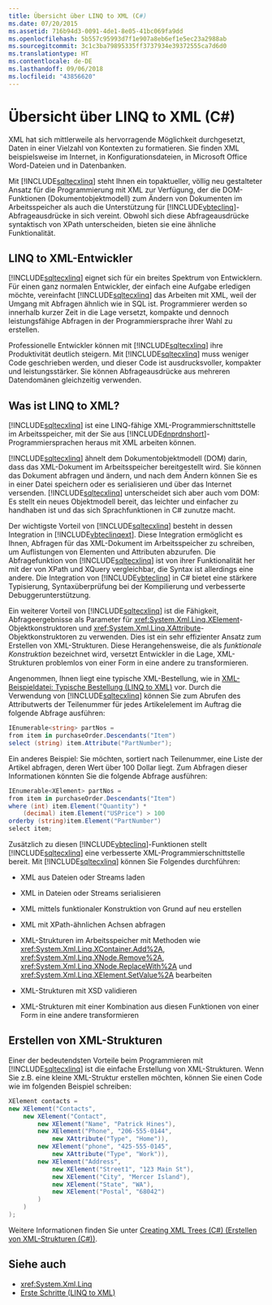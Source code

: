 ```yaml
---
title: Übersicht über LINQ to XML (C#)
ms.date: 07/20/2015
ms.assetid: 716b94d3-0091-4de1-8e05-41bc069fa9dd
ms.openlocfilehash: 5b557c95993d7f1e907a8eb6ef1e5ec23a2988ab
ms.sourcegitcommit: 3c1c3ba79895335ff3737934e39372555ca7d6d0
ms.translationtype: HT
ms.contentlocale: de-DE
ms.lasthandoff: 09/06/2018
ms.locfileid: "43856620"
---
```

# <a name="linq-to-xml-overview-c"></a>Übersicht über LINQ to XML (C#)
XML hat sich mittlerweile als hervorragende Möglichkeit durchgesetzt, Daten in einer Vielzahl von Kontexten zu formatieren. Sie finden XML beispielsweise im Internet, in Konfigurationsdateien, in Microsoft Office Word-Dateien und in Datenbanken.  
  
 Mit [!INCLUDE[sqltecxlinq](~/includes/sqltecxlinq-md.md)] steht Ihnen ein topaktueller, völlig neu gestalteter Ansatz für die Programmierung mit XML zur Verfügung, der die DOM-Funktionen (Dokumentobjektmodell) zum Ändern von Dokumenten im Arbeitsspeicher als auch die Unterstützung für [!INCLUDE[vbteclinq](~/includes/vbteclinq-md.md)]-Abfrageausdrücke in sich vereint. Obwohl sich diese Abfrageausdrücke syntaktisch von XPath unterscheiden, bieten sie eine ähnliche Funktionalität.  
  
## <a name="linq-to-xml-developers"></a>LINQ to XML-Entwickler  
 [!INCLUDE[sqltecxlinq](~/includes/sqltecxlinq-md.md)] eignet sich für ein breites Spektrum von Entwicklern. Für einen ganz normalen Entwickler, der einfach eine Aufgabe erledigen möchte, vereinfacht [!INCLUDE[sqltecxlinq](~/includes/sqltecxlinq-md.md)] das Arbeiten mit XML, weil der Umgang mit Abfragen ähnlich wie in SQL ist. Programmierer werden so innerhalb kurzer Zeit in die Lage versetzt, kompakte und dennoch leistungsfähige Abfragen in der Programmiersprache ihrer Wahl zu erstellen.  
  
 Professionelle Entwickler können mit [!INCLUDE[sqltecxlinq](~/includes/sqltecxlinq-md.md)] ihre Produktivität deutlich steigern. Mit [!INCLUDE[sqltecxlinq](~/includes/sqltecxlinq-md.md)] muss weniger Code geschrieben werden, und dieser Code ist ausdrucksvoller, kompakter und leistungsstärker. Sie können Abfrageausdrücke aus mehreren Datendomänen gleichzeitig verwenden.  
  
## <a name="what-is-linq-to-xml"></a>Was ist LINQ to XML?  
 [!INCLUDE[sqltecxlinq](~/includes/sqltecxlinq-md.md)] ist eine LINQ-fähige XML-Programmierschnittstelle im Arbeitsspeicher, mit der Sie aus [!INCLUDE[dnprdnshort](~/includes/dnprdnshort-md.md)]-Programmiersprachen heraus mit XML arbeiten können.  
  
 [!INCLUDE[sqltecxlinq](~/includes/sqltecxlinq-md.md)] ähnelt dem Dokumentobjektmodell (DOM) darin, dass das XML-Dokument im Arbeitsspeicher bereitgestellt wird. Sie können das Dokument abfragen und ändern, und nach dem Ändern können Sie es in einer Datei speichern oder es serialisieren und über das Internet versenden. [!INCLUDE[sqltecxlinq](~/includes/sqltecxlinq-md.md)] unterscheidet sich aber auch vom DOM: Es stellt ein neues Objektmodell bereit, das leichter und einfacher zu handhaben ist und das sich Sprachfunktionen in C# zunutze macht.  
  
 Der wichtigste Vorteil von [!INCLUDE[sqltecxlinq](~/includes/sqltecxlinq-md.md)] besteht in dessen Integration in [!INCLUDE[vbteclinqext](~/includes/vbteclinqext-md.md)]. Diese Integration ermöglicht es Ihnen, Abfragen für das XML-Dokument im Arbeitsspeicher zu schreiben, um Auflistungen von Elementen und Attributen abzurufen. Die Abfragefunktion von [!INCLUDE[sqltecxlinq](~/includes/sqltecxlinq-md.md)] ist von ihrer Funktionalität her mit der von XPath und XQuery vergleichbar, die Syntax ist allerdings eine andere. Die Integration von [!INCLUDE[vbteclinq](~/includes/vbteclinq-md.md)] in C# bietet eine stärkere Typisierung, Syntaxüberprüfung bei der Kompilierung und verbesserte Debuggerunterstützung.  
  
 Ein weiterer Vorteil von [!INCLUDE[sqltecxlinq](~/includes/sqltecxlinq-md.md)] ist die Fähigkeit, Abfrageergebnisse als Parameter für <xref:System.Xml.Linq.XElement>-Objektkonstruktoren und <xref:System.Xml.Linq.XAttribute>-Objektkonstruktoren zu verwenden. Dies ist ein sehr effizienter Ansatz zum Erstellen von XML-Strukturen. Diese Herangehensweise, die als *funktionale Konstruktion* bezeichnet wird, versetzt Entwickler in die Lage, XML-Strukturen problemlos von einer Form in eine andere zu transformieren.  
  
 Angenommen, Ihnen liegt eine typische XML-Bestellung, wie in [XML-Beispieldatei: Typische Bestellung (LINQ to XML)](sample-xml-file-typical-purchase-order-linq-to-xml-1.md) vor. Durch die Verwendung von [!INCLUDE[sqltecxlinq](~/includes/sqltecxlinq-md.md)] können Sie zum Abrufen des Attributwerts der Teilenummer für jedes Artikelelement im Auftrag die folgende Abfrage ausführen:  
  
```csharp  
IEnumerable<string> partNos =  
from item in purchaseOrder.Descendants("Item")  
select (string) item.Attribute("PartNumber");  
```  
  
 Ein anderes Beispiel: Sie möchten, sortiert nach Teilenummer, eine Liste der Artikel abfragen, deren Wert über 100 Dollar liegt. Zum Abfragen dieser Informationen könnten Sie die folgende Abfrage ausführen:  
  
```csharp  
IEnumerable<XElement> partNos =  
from item in purchaseOrder.Descendants("Item")  
where (int) item.Element("Quantity") *  
    (decimal) item.Element("USPrice") > 100  
orderby (string)item.Element("PartNumber")  
select item;  
```  
  
 Zusätzlich zu diesen [!INCLUDE[vbteclinq](~/includes/vbteclinq-md.md)]-Funktionen stellt [!INCLUDE[sqltecxlinq](~/includes/sqltecxlinq-md.md)] eine verbesserte XML-Programmierschnittstelle bereit. Mit [!INCLUDE[sqltecxlinq](~/includes/sqltecxlinq-md.md)] können Sie Folgendes durchführen:  
  
-   XML aus Dateien oder Streams laden  
  
-   XML in Dateien oder Streams serialisieren  
  
-   XML mittels funktionaler Konstruktion von Grund auf neu erstellen  
  
-   XML mit XPath-ähnlichen Achsen abfragen  
  
-   XML-Strukturen im Arbeitsspeicher mit Methoden wie <xref:System.Xml.Linq.XContainer.Add%2A>, <xref:System.Xml.Linq.XNode.Remove%2A>, <xref:System.Xml.Linq.XNode.ReplaceWith%2A> und <xref:System.Xml.Linq.XElement.SetValue%2A> bearbeiten  
  
-   XML-Strukturen mit XSD validieren  
  
-   XML-Strukturen mit einer Kombination aus diesen Funktionen von einer Form in eine andere transformieren  
  
## <a name="creating-xml-trees"></a>Erstellen von XML-Strukturen  
 Einer der bedeutendsten Vorteile beim Programmieren mit [!INCLUDE[sqltecxlinq](~/includes/sqltecxlinq-md.md)] ist die einfache Erstellung von XML-Strukturen. Wenn Sie z.B. eine kleine XML-Struktur erstellen möchten, können Sie einen Code wie im folgenden Beispiel schreiben:  
  
```csharp  
XElement contacts =  
new XElement("Contacts",  
    new XElement("Contact",  
        new XElement("Name", "Patrick Hines"),  
        new XElement("Phone", "206-555-0144",   
            new XAttribute("Type", "Home")),  
        new XElement("phone", "425-555-0145",  
            new XAttribute("Type", "Work")),  
        new XElement("Address",  
            new XElement("Street1", "123 Main St"),  
            new XElement("City", "Mercer Island"),  
            new XElement("State", "WA"),  
            new XElement("Postal", "68042")  
        )  
    )  
);  
```  
  
 Weitere Informationen finden Sie unter [Creating XML Trees (C#) (Erstellen von XML-Strukturen (C#))](../../../../csharp/programming-guide/concepts/linq/creating-xml-trees.md).  
  
## <a name="see-also"></a>Siehe auch

- <xref:System.Xml.Linq>  
- [Erste Schritte (LINQ to XML)](../../../../csharp/programming-guide/concepts/linq/getting-started-linq-to-xml.md)
